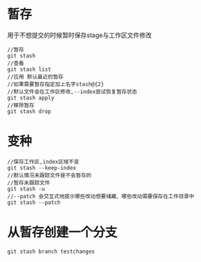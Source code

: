 # 暂存
用于不想提交的时候暂时保存stage与工作区文件修改

```
//暂存
git stash
//查看
git stash list
//应用 默认最近的暂存
//如果需要暂存指定加上名字stash@{2}
//默认文件会在工作区修改,--index尝试恢复暂存状态
git stash apply
//移除暂存
git stash drop
```

# 变种
```
//保存工作区,index区域不变
git stash --keep-index
//默认情况未跟踪文件是不会暂存的
//暂存未跟踪文件
git stash -u
//--patch 会交互式地提示哪些改动想要储藏、哪些改动需要保存在工作目录中
git stash --patch
```

# 从暂存创建一个分支
```
git stash branch testchanges
```